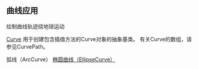 ## 曲线应用

绘制曲线轨迹绕地球运动

[Curve](https://threejs.org/docs/index.html?q=curve#api/zh/extras/core/Curve)
用于创建包含插值方法的Curve对象的抽象基类。 有关Curve的数组，请参见CurvePath。

弧线（ArcCurve）
[椭圆曲线（EllipseCurve）](https://threejs.org/docs/index.html?q=arccurve#api/zh/extras/curves/EllipseCurve)
